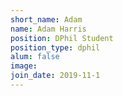 ```yaml
---
short_name: Adam
name: Adam Harris
position: DPhil Student
position_type: dphil
alum: false
image: 
join_date: 2019-11-1
---
```

